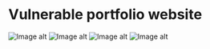 # Vulnerable portfolio website

![Image alt](https://github.com/keremeli/portfolio/images/1.jpeg)
![Image alt](https://github.com/keremeli/portfolio/images/2.jpeg)
![Image alt](https://github.com/keremeli/portfolio/images/3.jpeg)
![Image alt](https://github.com/keremeli/portfolio/images/4.jpeg)

